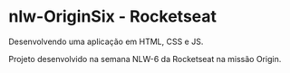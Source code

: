 # nlw-OriginSix - Rocketseat
Desenvolvendo uma aplicação em HTML, CSS e JS. 

Projeto desenvolvido na semana NLW-6 da Rocketseat na missão Origin.
